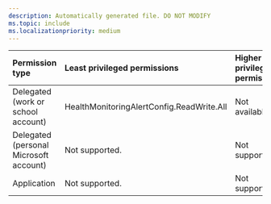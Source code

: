 ```yaml
---
description: Automatically generated file. DO NOT MODIFY
ms.topic: include
ms.localizationpriority: medium
---
```


|Permission type|Least privileged permissions|Higher privileged permissions|
|:---|:---|:---|
|Delegated (work or school account)|HealthMonitoringAlertConfig.ReadWrite.All|Not available.|
|Delegated (personal Microsoft account)|Not supported.|Not supported.|
|Application|Not supported.|Not supported.|


